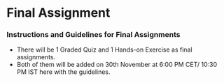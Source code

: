 # Final Assignment

### Instructions and Guidelines for Final Assignments

* There will be 1 Graded Quiz and 1 Hands-on Exercise as final assignments.&#x20;
* Both of them will be added on 30th November at 6:00 PM CET/ 10:30 PM IST here with the guidelines.
